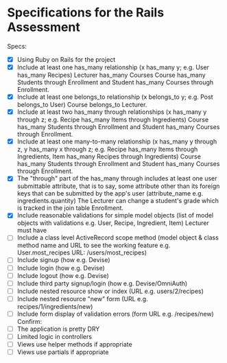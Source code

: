 # Specifications for the Rails Assessment
Specs:
- [x] Using Ruby on Rails for the project
- [x] Include at least one has_many relationship (x has_many y; e.g. User has_many Recipes) 
        Lecturer has_many Courses
        Course has_many Students through Enrollment and Student has_many Courses through Enrollment.
- [x] Include at least one belongs_to relationship (x belongs_to y; e.g. Post belongs_to User)
        Course belongs_to Lecturer.
- [x] Include at least two has_many through relationships (x has_many y through z; e.g. Recipe has_many Items through Ingredients)
        Course has_many Students through Enrollment and Student has_many Courses through Enrollment.
- [x] Include at least one many-to-many relationship (x has_many y through z, y has_many x through z; e.g. Recipe has_many Items through Ingredients, Item has_many Recipes through Ingredients)
        Course has_many Students through Enrollment and Student has_many Courses through Enrollment.
- [x] The "through" part of the has_many through includes at least one user submittable attribute, that is to say, some attribute other than its foreign keys that can be submitted by the app's user (attribute_name e.g. ingredients.quantity)
        The Lecturer can change a student's grade which is tracked in the join table Enrollment.
- [x] Include reasonable validations for simple model objects (list of model objects with validations e.g. User, Recipe, Ingredient, Item)
        Lecturer must have 
- [ ] Include a class level ActiveRecord scope method (model object & class method name and URL to see the working feature e.g. User.most_recipes URL: /users/most_recipes)
- [ ] Include signup (how e.g. Devise)
- [ ] Include login (how e.g. Devise)
- [ ] Include logout (how e.g. Devise)
- [ ] Include third party signup/login (how e.g. Devise/OmniAuth)
- [ ] Include nested resource show or index (URL e.g. users/2/recipes)
- [ ] Include nested resource "new" form (URL e.g. recipes/1/ingredients/new)
- [ ] Include form display of validation errors (form URL e.g. /recipes/new)
Confirm:
- [ ] The application is pretty DRY
- [ ] Limited logic in controllers
- [ ] Views use helper methods if appropriate
- [ ] Views use partials if appropriate